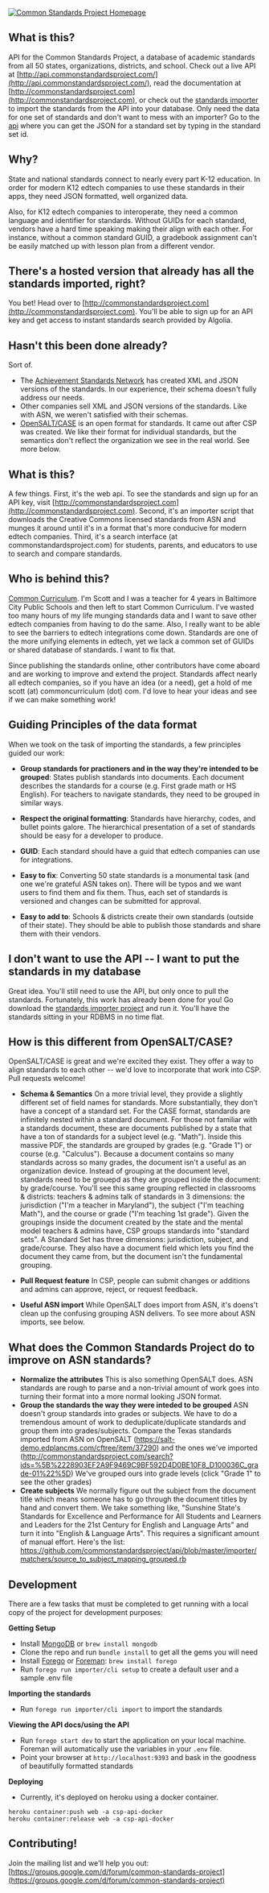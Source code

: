 [![Common Standards Project Homepage](https://cl.ly/3U43401V0P2o/download/Screen%20Shot%202016-08-19%20at%205.02.51%20PM.png)](http://commonstandardsproject.com)

## What is this?

API for the Common Standards Project, a database of academic standards from all 50 states, organizations, districts, and school. Check out a live API at [http://api.commonstandardsproject.com/](http://api.commonstandardsproject.com/), read the documentation at [http://commonstandardsproject.com](http://commonstandardsproject.com), or check out the [standards importer](https://github.com/commonstandardsproject/standards-importer) to import the standards from the API into your database. Only need the data for one set of standards and don't want to mess with an importer? Go to the [api](http://api.commonstandardsproject.com) where you can get the JSON for a standard set by typing in the standard set id.

## Why?

State and national standards connect to nearly every part K-12 education. In order for modern K12 edtech companies to use these standards in their apps, they need JSON formatted, well organized data.

Also, for K12 edtech companies to interoperate, they need a common language and identifier for standards. Without GUIDs for each standard, vendors have a hard time speaking making their align with each other. For instance, without a common standard GUID, a gradebook assignment can't be easily matched up with lesson plan from a different vendor.

## There's a hosted version that already has all the standards imported, right?

You bet! Head over to [http://commonstandardsproject.com](http://commonstandardsproject.com). You'll be able to sign up for an API key and get access to instant standards search provided by Algolia.

## Hasn't this been done already?

Sort of.

- The [Achievement Standards Network](http://asn.jesandco.org/) has created XML and JSON versions of the standards. In our experience, their schema doesn't fully address our needs.
- Other companies sell XML and JSON versions of the standards. Like with ASN, we weren't satisfied with their schemas.
- [OpenSALT/CASE](https://sites.google.com/view/opensalt/home) is an open format for standards. It came out after CSP was created. We like their format for individual standards, but the semantics don't reflect the organization we see in the real world. See more below.

## What is this?

A few things. First, it's the web api. To see the standards and sign up for an API key, visit [http://commonstandardsproject.com](http://commonstandardsproject.com). Second, it's an importer script that downloads the Creative Commons licensed standards from ASN and munges it around until it's in a format that's more conducive for modern edtech companies. Third, it's a search interface (at commonstandardsproject.com) for students, parents, and educators to use to search and compare standards.

## Who is behind this?

[Common Curriculum](https://commoncurriculum.com). I'm Scott and I was a teacher for 4 years in Baltimore City Public Schools and then left to start Common Curriculum. I've wasted too many hours of my life munging standards data and I want to save other edtech companies from having to do the same. Also, I really want to be able to see the barriers to edtech integrations come down. Standards are one of the more unifying elements in edtech, yet we lack a common set of GUIDs or shared database of standards. I want to fix that.

Since publishing the standards online, other contributors have come aboard and are working to improve and extend the project. Standards affect nearly all edtech companies, so if you have an idea (or a need), get a hold of me scott (at) commoncurriculum (dot) com. I'd love to hear your ideas and see if we can make something work!

## Guiding Principles of the data format

When we took on the task of importing the standards, a few principles guided our work:

- **Group standards for practioners and in the way they're intended to be grouped**: States publish standards into documents. Each document describes the standards for a course (e.g. First grade math or HS English). For teachers to navigate standards, they need to be grouped in similar ways.

- **Respect the original formatting**: Standards have hierarchy, codes, and bullet points galore. The hierarchical presentation of a set of standards should be easy for a developer to produce.

- **GUID**: Each standard should have a guid that edtech companies can use for integrations.

- **Easy to fix**: Converting 50 state standards is a monumental task (and one we're grateful ASN takes on). There will be typos and we want users to find them and fix them. Thus, each set of standards is versioned and changes can be submitted for approval.

- **Easy to add to**: Schools & districts create their own standards (outside of their state). They should be able to publish those standards and share them with their vendors.

## I don't want to use the API -- I want to put the standards in my database

Great idea. You'll still need to use the API, but only once to pull the standards. Fortunately, this work has already been done for you! Go download the [standards importer project](https://github.com/commonstandardsproject/standards-importer) and run it. You'll have the standards sitting in your RDBMS in no time flat.

## How is this different from OpenSALT/CASE?

OpenSALT/CASE is great and we're excited they exist. They offer a way to align standards to each other -- we'd love to incorporate that work into CSP. Pull requests welcome!

- **Schema & Semantics**
  On a more trivial level, they provide a slightly different set of field names for standards. More substantially, they don't have a concept of a standard set. For the CASE format, standards are infinitely nested within a standard document. For those not familiar with a standards document, these are documents published by a state that have a ton of standards for a subject level (e.g. "Math"). Inside this massive PDF, the standards are grouped by grades (e.g. "Grade 1") or course (e.g. "Calculus"). Because a document contains so many standards across so many grades, the document isn't a useful as an organization device. Instead of grouping at the document level, standards need to be grouepd as they are grouped inside the document: by grade/course. You'll see this same grouping reflected in classrooms & districts: teachers & admins talk of standards in 3 dimensions: the jurisdiction ("I'm a teacher in Maryland"), the subject ("I'm teaching Math"), and the course or grade ("I'm teaching 1st grade"). Given the groupings inside the document created by the state and the mental model teachers & admins have, CSP groups standards into "standard sets". A Standard Set has three dimensions: jurisdiction, subject, and grade/course. They also have a document field which lets you find the document they came from, but the document isn't the fundamental grouping.

- **Pull Request feature**
  In CSP, people can submit changes or additions and admins can approve, reject, or request feedback.

- **Useful ASN import**
  While OpenSALT does import from ASN, it's doens't clean up the confusing grouping ASN delivers. To see more about ASN imports, see below.

## What does the Common Standards Project do to improve on ASN standards?

- **Normalize the attributes** This is also something OpenSALT does. ASN standards are rough to parse and a non-trivial amount of work goes into turning their format into a more normal looking JSON format.
- **Group the standards the way they were inteded to be grouped** ASN doesn't group standards into grades or subjects. We have to do a tremendous amount of work to deduplicate/duplicate standards and group them into grades/subjects. Compare the Texas standards imported from ASN on OpenSALT (https://salt-demo.edplancms.com/cftree/item/37290) and the ones we've imported (http://commonstandardsproject.com/search?ids=%5B%2228903EF2A9F9469C9BF592D4D0BE10F8_D100036C_grade-01%22%5D) We've grouped ours into grade levels (click "Grade 1" to see the other grades)
- **Create subjects** We normally figure out the subject from the document title which means someone has to go through the document titles by hand and convert them. We take something like, "Sunshine State's Standards for Excellence and Performance for All Students and Learners and Leaders for the 21st Century for English and Language Arts" and turn it into "English & Language Arts". This requires a significant amount of manual effort. Here's the list: https://github.com/commonstandardsproject/api/blob/master/importer/matchers/source_to_subject_mapping_grouped.rb

## Development

There are a few tasks that must be completed to get running with a local copy of the project for development purposes:

**Getting Setup**

- Install [MongoDB](https://www.mongodb.org/) or `brew install mongodb`
- Clone the repo and run `bundle install` to get all the gems you will need
- Install [Forego](https://github.com/ddollar/forego) or [Foreman](https://github.com/ddollar/foreman): `brew install forego`
- Run `forego run importer/cli setup` to create a default user and a sample .env file

**Importing the standards**

- Run `forego run importer/cli import` to import the standards

**Viewing the API docs/using the API**

- Run `forego start dev` to start the application on your local machine. Foreman will automatically use the variables in your `.env` file.
- Point your browser at `http://localhost:9393` and bask in the goodness of beautifully formatted standards

**Deploying**

- Currently, it's deployed on heroku using a docker container.

```
heroku container:push web -a csp-api-docker
heroku container:release web -a csp-api-docker
```

## Contributing!

Join the mailing list and we'll help you out: [https://groups.google.com/d/forum/common-standards-project](https://groups.google.com/d/forum/common-standards-project)

